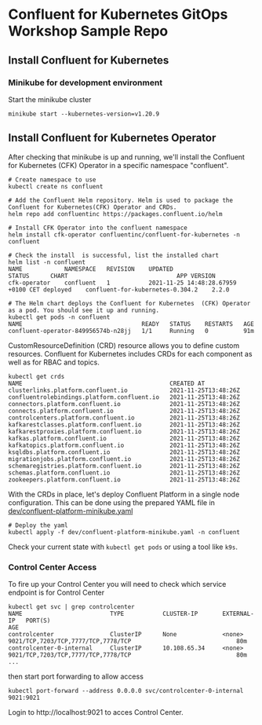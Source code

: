 # Confluent for Kubernetes GitOps Workshop Sample Repo

## Install Confluent for Kubernetes

### Minikube for development environment

Start the minikube cluster

```
minikube start --kubernetes-version=v1.20.9
```

## Install Confluent for Kubernetes Operator

After checking that minikube is up and running, we'll install the Confluent for Kubernetes (CFK) Operator in a specific namespace "confluent".

```
# Create namespace to use
kubectl create ns confluent

# Add the Confluent Helm repository. Helm is used to package the Confluent for Kubernetes(CFK) Operator and CRDs.
helm repo add confluentinc https://packages.confluent.io/helm

# Install CFK Operator into the confluent namespace
helm install cfk-operator confluentinc/confluent-for-kubernetes -n confluent

# Check the install  is successful, list the installed chart
helm list -n confluent
NAME        	NAMESPACE	REVISION	UPDATED                            	STATUS  	CHART                           	APP VERSION
cfk-operator	confluent	1       	2021-11-25 14:48:28.67959 +0100 CET	deployed	confluent-for-kubernetes-0.304.2	2.2.0

# The Helm chart deploys the Confluent for Kubernetes  (CFK) Operator as a pod. You should see it up and running.
kubectl get pods -n confluent
NAME                                  READY   STATUS    RESTARTS   AGE
confluent-operator-849956574b-n28jj   1/1     Running   0          91m
```


CustomResourceDefinition (CRD) resource allows you to define custom resources. Confluent for Kubernetes includes CRDs for each component as well as for RBAC and topics.

```
kubectl get crds
NAME                                          CREATED AT
clusterlinks.platform.confluent.io            2021-11-25T13:48:26Z
confluentrolebindings.platform.confluent.io   2021-11-25T13:48:26Z
connectors.platform.confluent.io              2021-11-25T13:48:26Z
connects.platform.confluent.io                2021-11-25T13:48:26Z
controlcenters.platform.confluent.io          2021-11-25T13:48:26Z
kafkarestclasses.platform.confluent.io        2021-11-25T13:48:26Z
kafkarestproxies.platform.confluent.io        2021-11-25T13:48:26Z
kafkas.platform.confluent.io                  2021-11-25T13:48:26Z
kafkatopics.platform.confluent.io             2021-11-25T13:48:26Z
ksqldbs.platform.confluent.io                 2021-11-25T13:48:26Z
migrationjobs.platform.confluent.io           2021-11-25T13:48:26Z
schemaregistries.platform.confluent.io        2021-11-25T13:48:26Z
schemas.platform.confluent.io                 2021-11-25T13:48:26Z
zookeepers.platform.confluent.io              2021-11-25T13:48:26Z
```

With the CRDs in place, let's deploy Confluent Platform in a single node configuration. This can be done using the prepared YAML file in [dev/confluent-platform-minikube.yaml](dev/confluent-platform-minikube.yaml)

```
# Deploy the yaml
kubectl apply -f dev/confluent-platform-minikube.yaml -n confluent
```

Check your current state with `kubectl get pods` or using a tool like `k9s`.

### Control Center Access

To fire up your Control Center you will need to check which service endpoint is for Control Center

```
kubectl get svc | grep controlcenter
NAME                         TYPE           CLUSTER-IP       EXTERNAL-IP   PORT(S)                                                          AGE
controlcenter                ClusterIP      None             <none>        9021/TCP,7203/TCP,7777/TCP,7778/TCP                              80m
controlcenter-0-internal     ClusterIP      10.108.65.34     <none>        9021/TCP,7203/TCP,7777/TCP,7778/TCP                              80m
...
```

then start port forwarding to allow access

```
kubectl port-forward --address 0.0.0.0 svc/controlcenter-0-internal 9021:9021
```

Login to http://localhost:9021 to acces Control Center.

